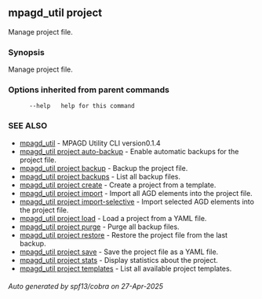 ## mpagd_util project

Manage project file.

### Synopsis

Manage project file.

### Options inherited from parent commands

```
      --help   help for this command
```

### SEE ALSO

* [mpagd_util](mpagd_util.md)	 - MPAGD Utility CLI version0.1.4
* [mpagd_util project auto-backup](mpagd_util_project_auto-backup.md)	 - Enable automatic backups for the project file.
* [mpagd_util project backup](mpagd_util_project_backup.md)	 - Backup the project file.
* [mpagd_util project backups](mpagd_util_project_backups.md)	 - List all backup files.
* [mpagd_util project create](mpagd_util_project_create.md)	 - Create a project from a template.
* [mpagd_util project import](mpagd_util_project_import.md)	 - Import all AGD elements into the project file.
* [mpagd_util project import-selective](mpagd_util_project_import-selective.md)	 - Import selected AGD elements into the project file.
* [mpagd_util project load](mpagd_util_project_load.md)	 - Load a project from a YAML file.
* [mpagd_util project purge](mpagd_util_project_purge.md)	 - Purge all backup files.
* [mpagd_util project restore](mpagd_util_project_restore.md)	 - Restore the project file from the last backup.
* [mpagd_util project save](mpagd_util_project_save.md)	 - Save the project file as a YAML file.
* [mpagd_util project stats](mpagd_util_project_stats.md)	 - Display statistics about the project.
* [mpagd_util project templates](mpagd_util_project_templates.md)	 - List all available project templates.

###### Auto generated by spf13/cobra on 27-Apr-2025
